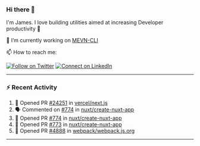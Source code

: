 ### Hi there 👋

I'm James. I love building utilities aimed at increasing Developer productivity :raised_hands: 

🔭 I’m currently working on [MEVN-CLI](https://github.com/madlabsinc/mevn-cli)

📫 How to reach me:

[![Follow on Twitter](https://img.shields.io/badge/--twitter?label=Twitter&logo=Twitter&style=social)](https://twitter.com/james_madhacks) [![Connect on LinkedIn](https://img.shields.io/badge/--linkedin?label=LinkedIn&logo=LinkedIn&style=social)](https://www.linkedin.com/in/jamesgeorge007)

---

### :zap: Recent Activity

<!--START_SECTION:activity-->
1. 💪 Opened PR [#24251](https://github.com/vercel/next.js/pull/24251) in [vercel/next.js](https://github.com/vercel/next.js)
2. 🗣 Commented on [#774](https://github.com/nuxt/create-nuxt-app/issues/774) in [nuxt/create-nuxt-app](https://github.com/nuxt/create-nuxt-app)
3. 💪 Opened PR [#774](https://github.com/nuxt/create-nuxt-app/pull/774) in [nuxt/create-nuxt-app](https://github.com/nuxt/create-nuxt-app)
4. 💪 Opened PR [#773](https://github.com/nuxt/create-nuxt-app/pull/773) in [nuxt/create-nuxt-app](https://github.com/nuxt/create-nuxt-app)
5. 💪 Opened PR [#4888](https://github.com/webpack/webpack.js.org/pull/4888) in [webpack/webpack.js.org](https://github.com/webpack/webpack.js.org)
<!--END_SECTION:activity-->

---

<!--
**jamesgeorge007/jamesgeorge007** is a ✨ _special_ ✨ repository because its `README.md` (this file) appears on your GitHub profile.

Here are some ideas to get you started:

- 🌱 I’m currently learning ...
- 👯 I’m looking to collaborate on ...
- 🤔 I’m looking for help with ...
- 💬 Ask me about ...
- 😄 Pronouns: ...
- ⚡ Fun fact: ...
-->
